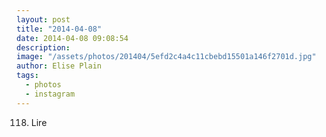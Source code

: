 ```yaml
---
layout: post
title: "2014-04-08"
date: 2014-04-08 09:08:54
description: 
image: "/assets/photos/201404/5efd2c4a4c11cbebd15501a146f2701d.jpg"
author: Elise Plain
tags: 
  - photos
  - instagram
---
```


118. Lire
<p></p>
